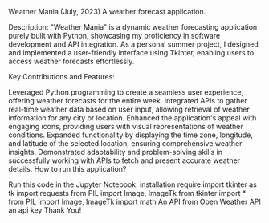 Weather Mania (July, 2023)
A weather forecast application.


Description: "Weather Mania" is a dynamic weather forecasting application purely built with Python, showcasing my proficiency in software development and API integration. As a personal summer project, I designed and implemented a user-friendly interface using Tkinter, enabling users to access weather forecasts effortlessly.

Key Contributions and Features:

Leveraged Python programming to create a seamless user experience, offering weather forecasts for the entire week.
Integrated APIs to gather real-time weather data based on user input, allowing retrieval of weather information for any city or location.
Enhanced the application's appeal with engaging icons, providing users with visual representations of weather conditions.
Expanded functionality by displaying the time zone, longitude, and latitude of the selected location, ensuring comprehensive weather insights.
Demonstrated adaptability and problem-solving skills in successfully working with APIs to fetch and present accurate weather details.
How to run this application?

Run this code in the Jupyter Notebook.
installation require import tkinter as tk import requests from PIL import Image, ImageTk from tkinter import * from PIL import Image, ImageTk import math
An API from Open Weather API
an api key
Thank You!
